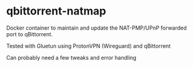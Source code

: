 # qbittorrent-natmap

Docker container to maintain and update the NAT-PMP/UPnP forwarded port to qBittorrent.

Tested with Gluetun using ProtonVPN (Wireguard) and qBittorrent

Can probably need a few tweaks and error handling
